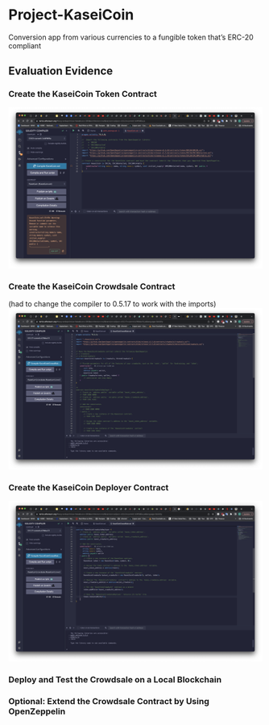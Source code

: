 # Project-KaseiCoin
Conversion app from various currencies to a fungible token that’s ERC-20 compliant

## Evaluation Evidence

### Create the KaseiCoin Token Contract
![](Evidence/kaseicoin_token_contract.png)

### Create the KaseiCoin Crowdsale Contract
(had to change the compiler to 0.5.17 to work with the imports)
![](Evidence/kaseicoin_crowdsale_contract.png)

### Create the KaseiCoin Deployer Contract
![](Evidence/kaseicoin_deployer_contract.png)

### Deploy and Test the Crowdsale on a Local Blockchain


### Optional: Extend the Crowdsale Contract by Using OpenZeppelin
